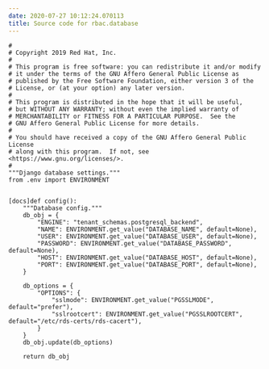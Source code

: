 ```yaml
---
date: 2020-07-27 10:12:24.070113
title: Source code for rbac.database
---
```


<div class="highlight">

    #
    # Copyright 2019 Red Hat, Inc.
    #
    # This program is free software: you can redistribute it and/or modify
    # it under the terms of the GNU Affero General Public License as
    # published by the Free Software Foundation, either version 3 of the
    # License, or (at your option) any later version.
    #
    # This program is distributed in the hope that it will be useful,
    # but WITHOUT ANY WARRANTY; without even the implied warranty of
    # MERCHANTABILITY or FITNESS FOR A PARTICULAR PURPOSE.  See the
    # GNU Affero General Public License for more details.
    #
    # You should have received a copy of the GNU Affero General Public License
    # along with this program.  If not, see <https://www.gnu.org/licenses/>.
    #
    """Django database settings."""
    from .env import ENVIRONMENT
    
    
    [docs]def config():
        """Database config."""
        db_obj = {
            "ENGINE": "tenant_schemas.postgresql_backend",
            "NAME": ENVIRONMENT.get_value("DATABASE_NAME", default=None),
            "USER": ENVIRONMENT.get_value("DATABASE_USER", default=None),
            "PASSWORD": ENVIRONMENT.get_value("DATABASE_PASSWORD", default=None),
            "HOST": ENVIRONMENT.get_value("DATABASE_HOST", default=None),
            "PORT": ENVIRONMENT.get_value("DATABASE_PORT", default=None),
        }
    
        db_options = {
            "OPTIONS": {
                "sslmode": ENVIRONMENT.get_value("PGSSLMODE", default="prefer"),
                "sslrootcert": ENVIRONMENT.get_value("PGSSLROOTCERT", default="/etc/rds-certs/rds-cacert"),
            }
        }
        db_obj.update(db_options)
    
        return db_obj

</div>